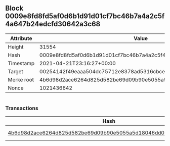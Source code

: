 ## Block 0009e8fd8fd5af0d6b1d91d01cf7bc46b7a4a2c5f4a647b24edcfd30642a3c68

Attribute | Value
--- | ---
Height | 31554
Hash | 0009e8fd8fd5af0d6b1d91d01cf7bc46b7a4a2c5f4a647b24edcfd30642a3c68
Timestamp | 2021-04-21T23:16:27+00:00
Target | 00254142f49eaaa504dc75712e8378ad5316cbcead634704b3734b6271167cc4
Merke root | 4b6d98d2ace6264d825d582be69d09b90e5055a5d18046dd05df9bc09b19aea9
Nonce | 1021436642

```

```

### Transactions

Hash | Amount
--- | ---
[4b6d98d2ace6264d825d582be69d09b90e5055a5d18046dd05df9bc09b19aea9](4b6d98d2ace6264d825d582be69d09b90e5055a5d18046dd05df9bc09b19aea9.md) | 10.00000000 SKEPTI 

